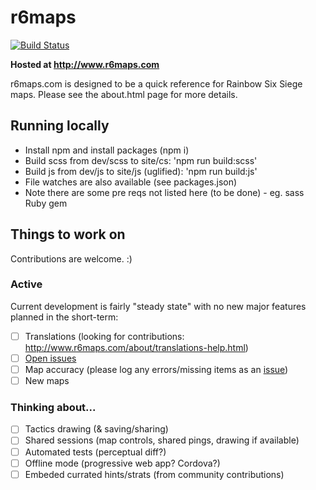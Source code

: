 # r6maps
[![Build Status](https://travis-ci.org/capajon/r6maps.svg?branch=master)](https://travis-ci.org/capajon/r6maps)

**Hosted at http://www.r6maps.com**

r6maps.com is designed to be a quick reference for Rainbow Six Siege maps.  Please see the about.html page for more details.

## Running locally
- Install npm and install packages (npm i)
- Build scss from dev/scss to site/cs: 'npm run build:scss'
- Build js from dev/js to site/js (uglified): 'npm run build:js'
- File watches are also available (see packages.json)
- Note there are some pre reqs not listed here (to be done) - eg. sass Ruby gem

## Things to work on
Contributions are welcome. :)

### Active
Current development is fairly "steady state" with no new major features planned in the short-term:
- [ ] Translations (looking for contributions: http://www.r6maps.com/about/translations-help.html)
- [ ] [Open issues](https://github.com/capajon/r6maps/issues)
- [ ] Map accuracy (please log any errors/missing items as an [issue](https://github.com/capajon/r6maps/issues))
- [ ] New maps

### Thinking about...
- [ ] Tactics drawing (& saving/sharing)
- [ ] Shared sessions (map controls, shared pings, drawing if available)
- [ ] Automated tests (perceptual diff?)
- [ ] Offline mode (progressive web app? Cordova?)
- [ ] Embeded currated hints/strats (from community contributions)
